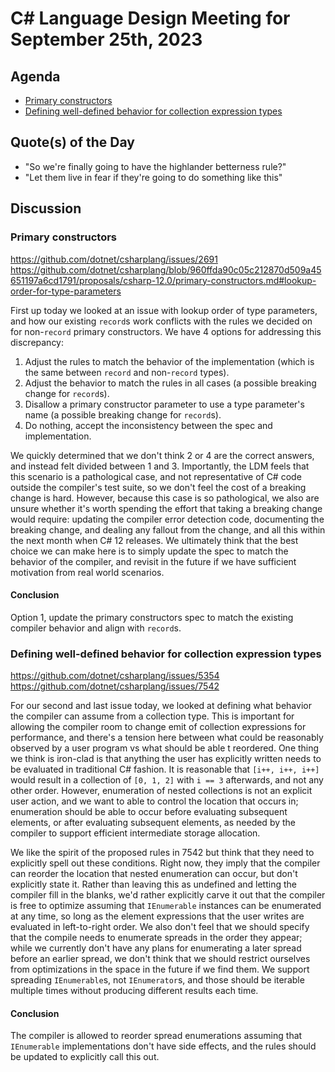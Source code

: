 # C# Language Design Meeting for September 25th, 2023

## Agenda

- [Primary constructors](#primary-constructors)
- [Defining well-defined behavior for collection expression types](#defining-well-defined-behavior-for-collection-expression-types)

## Quote(s) of the Day

- "So we're finally going to have the highlander betterness rule?"
- "Let them live in fear if they're going to do something like this"

## Discussion

### Primary constructors

https://github.com/dotnet/csharplang/issues/2691  
https://github.com/dotnet/csharplang/blob/960ffda90c05c212870d509a45651197a6cd1791/proposals/csharp-12.0/primary-constructors.md#lookup-order-for-type-parameters

First up today we looked at an issue with lookup order of type parameters, and how our existing `record`s work conflicts with the rules we decided on for non-`record` primary constructors.
We have 4 options for addressing this discrepancy:

1. Adjust the rules to match the behavior of the implementation (which is the same between `record` and non-`record` types).
2. Adjust the behavior to match the rules in all cases (a possible breaking change for `record`s).
3. Disallow a primary constructor parameter to use a type parameter's name (a possible breaking change for `record`s).
4. Do nothing, accept the inconsistency between the spec and implementation.

We quickly determined that we don't think 2 or 4 are the correct answers, and instead felt divided between 1 and 3. Importantly, the LDM feels that this scenario is a pathological case,
and not representative of C# code outside the compiler's test suite, so we don't feel the cost of a breaking change is hard. However, because this case is so pathological, we also are
unsure whether it's worth spending the effort that taking a breaking change would require: updating the compiler error detection code, documenting the breaking change, and dealing any
fallout from the change, and all this within the next month when C# 12 releases. We ultimately think that the best choice we can make here is to simply update the spec to match the
behavior of the compiler, and revisit in the future if we have sufficient motivation from real world scenarios.

#### Conclusion

Option 1, update the primary constructors spec to match the existing compiler behavior and align with `record`s.

### Defining well-defined behavior for collection expression types

https://github.com/dotnet/csharplang/issues/5354  
https://github.com/dotnet/csharplang/issues/7542

For our second and last issue today, we looked at defining what behavior the compiler can assume from a collection type. This is important for allowing the compiler room to change emit
of collection expressions for performance, and there's a tension here between what could be reasonably observed by a user program vs what should be able t reordered. One thing we think is
iron-clad is that anything the user has explicitly written needs to be evaluated in traditional C# fashion. It is reasonable that `[i++, i++, i++]` would result in a collection of
`[0, 1, 2]` with `i == 3` afterwards, and not any other order. However, enumeration of nested collections is not an explicit user action, and we want to able to control the location that
occurs in; enumeration should be able to occur before evaluating subsequent elements, or after evaluating subsequent elements, as needed by the compiler to support efficient intermediate
storage allocation.

We like the spirit of the proposed rules in 7542 but think that they need to explicitly spell out these conditions. Right now, they imply that the compiler can reorder the location that
nested enumeration can occur, but don't explicitly state it. Rather than leaving this as undefined and letting the compiler fill in the blanks, we'd rather explicitly carve it out that
the compiler is free to optimize assuming that `IEnumerable` instances can be enumerated at any time, so long as the element expressions that the user writes are evaluated in left-to-right
order. We also don't feel that we should specify that the compile needs to enumerate spreads in the order they appear; while we currently don't have any plans for enumerating a later spread
before an earlier spread, we don't think that we should restrict ourselves from optimizations in the space in the future if we find them. We support spreading `IEnumerable`s, not
`IEnumerator`s, and those should be iterable multiple times without producing different results each time.

#### Conclusion

The compiler is allowed to reorder spread enumerations assuming that `IEnumerable` implementations don't have side effects, and the rules should be updated to explicitly call this out.

